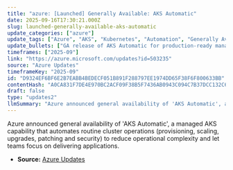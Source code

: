 ```yaml
---
title: "azure: [Launched] Generally Available: AKS Automatic"
date: 2025-09-16T17:30:21.000Z
slug: launched-generally-available-aks-automatic
update_categories: ["azure"]
update_tags: ["Azure", "AKS", "Kubernetes", "Automation", "Generally Available", "DevOps", "Cloud"]
update_bullets: ["GA release of AKS Automatic for production-ready managed Kubernetes automation", "Automates cluster lifecycle tasks: provisioning, scaling, and node management", "Automatic OS and security patching to reduce vulnerability windows", "Automated Kubernetes version upgrades to keep clusters current and supported", "Integrated observability and operational tooling to simplify troubleshooting", "Built-in security and compliance controls to reduce operational risk", "Designed to lower operational overhead and speed application delivery"]
timeframes: ["2025-09"]
link: "https://azure.microsoft.com/updates?id=503235"
source: "Azure Updates"
timeframeKey: "2025-09"
id: "D9324EF6BF6E2B7EABB4BEDECF051B891F288797EE1974DD65F38F6F800633BB"
contentHash: "A0CA831F7DE4E970BC2ACF09F38B5F7436AB0943C094C7B37DCC132C65F1B3B8"
draft: false
type: "updates2"
llmSummary: "Azure announced general availability of 'AKS Automatic', a managed AKS capability that automates routine cluster operations (provisioning, scaling, upgrades, patching and security) to reduce operational complexity and let teams focus on delivering applications."
---
```


Azure announced general availability of 'AKS Automatic', a managed AKS capability that automates routine cluster operations (provisioning, scaling, upgrades, patching and security) to reduce operational complexity and let teams focus on delivering applications.

- **Source:** [Azure Updates](https://azure.microsoft.com/updates?id=503235)
